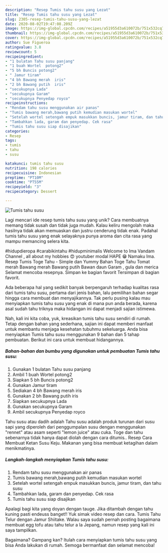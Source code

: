 ```yaml
---
description: "Resep Tumis tahu susu yang Lezat"
title: "Resep Tumis tahu susu yang Lezat"
slug: 2305-resep-tumis-tahu-susu-yang-lezat
date: 2020-08-02T19:47:08.209Z
image: https://img-global.cpcdn.com/recipes/a51955d3a610072b/751x532cq70/tumis-tahu-susu-foto-resep-utama.jpg
thumbnail: https://img-global.cpcdn.com/recipes/a51955d3a610072b/751x532cq70/tumis-tahu-susu-foto-resep-utama.jpg
cover: https://img-global.cpcdn.com/recipes/a51955d3a610072b/751x532cq70/tumis-tahu-susu-foto-resep-utama.jpg
author: Sue Figueroa
ratingvalue: 3.8
reviewcount: 5
recipeingredient:
- "1 bulatan Tahu susu panjang"
- "1 buah Wortel  potong2"
- "5 bh Buncis potong2"
- " Jamur tiram"
- "4 bh Bawang merah  iris"
- "2 bh Bawang putih  iris"
- "secukupnya Lada"
- "secukupnya Garam"
- "secukupnya Penyedap royco"
recipeinstructions:
- "Rendam tahu susu menggunakan air panas"
- "Tumis bawang merah,bawang putih kemudian masukan wortel"
- "Setelah wortel setengah empuk masukkan buncis, jamur tiram, dan tahu susu"
- "Tambahkan lada, garam dan penyedap. Cek rasa"
- "Tumis tahu susu siap disajikan"
categories:
- Resep
tags:
- tumis
- tahu
- susu

katakunci: tumis tahu susu 
nutrition: 198 calories
recipecuisine: Indonesian
preptime: "PT10M"
cooktime: "PT55M"
recipeyield: "3"
recipecategory: Dessert

---
```



![Tumis tahu susu](https://img-global.cpcdn.com/recipes/a51955d3a610072b/751x532cq70/tumis-tahu-susu-foto-resep-utama.jpg)

Lagi mencari ide resep tumis tahu susu yang unik? Cara membuatnya memang tidak susah dan tidak juga mudah. Kalau keliru mengolah maka hasilnya tidak akan memuaskan dan justru cenderung tidak enak. Padahal tumis tahu susu yang enak selayaknya punya aroma dan cita rasa yang mampu memancing selera kita.

#hidupdieropa #carabikintahu #hidupminimalis Welcome to Ima Vandam Channel , all about my hobbies 😍 youtuber modal HAPE 😁 Namaku Ima. Resep Tumis Toge Tahu - Simple dan Yummy Bahan Toge Tahu Tomat merah Bawang merah Bawang putih Bawan daun Garam , gula dan merica Selamat mencoba resepnya. Simpan ke bagian favorit Tersimpan di bagian favorit.

Ada beberapa hal yang sedikit banyak berpengaruh terhadap kualitas rasa dari tumis tahu susu, pertama dari jenis bahan, lalu pemilihan bahan segar hingga cara membuat dan menyajikannya. Tak perlu pusing kalau mau menyiapkan tumis tahu susu yang enak di mana pun anda berada, karena asal sudah tahu triknya maka hidangan ini dapat menjadi sajian istimewa.


Nah, kali ini kita coba, yuk, kreasikan tumis tahu susu sendiri di rumah. Tetap dengan bahan yang sederhana, sajian ini dapat memberi manfaat untuk membantu menjaga kesehatan tubuhmu sekeluarga. Anda bisa menyiapkan Tumis tahu susu menggunakan 9 bahan dan 5 tahap pembuatan. Berikut ini cara untuk membuat hidangannya.

<!--inarticleads1-->

##### Bahan-bahan dan bumbu yang digunakan untuk pembuatan Tumis tahu susu:

1. Gunakan 1 bulatan Tahu susu panjang
1. Ambil 1 buah Wortel  potong2
1. Siapkan 5 bh Buncis potong2
1. Gunakan  Jamur tiram
1. Sediakan 4 bh Bawang merah  iris
1. Gunakan 2 bh Bawang putih  iris
1. Siapkan secukupnya Lada
1. Gunakan secukupnya Garam
1. Ambil secukupnya Penyedap royco


Tahu susu atau dadih adalah Tahu susu adalah produk turunan dari susu sapi yang diperoleh dari penggumpalan susu dengan menggunakan &#34;rennet&#34; atau asam seperti &#34;lemon juice&#34; atau cuka. Toge dan tahu sebenarnya tidak hanya dapat diolah dengan cara ditumis.. Resep Cara Membuat Ketan Susu Keju. Makanan yang bisa membuat ketagihan dalam menikmatinya. 

<!--inarticleads2-->

##### Langkah-langkah menyiapkan Tumis tahu susu:

1. Rendam tahu susu menggunakan air panas
1. Tumis bawang merah,bawang putih kemudian masukan wortel
1. Setelah wortel setengah empuk masukkan buncis, jamur tiram, dan tahu susu
1. Tambahkan lada, garam dan penyedap. Cek rasa
1. Tumis tahu susu siap disajikan


Apalagi bagi kita yang doyan dengan tauge. Jika ditambah dengan tahu kuning pasti endeuss banget!! Yuk simak video resep dan cara. Tumis Tahu Telur dengan Jamur Shiitake. Walau saya sudah pernah posting bagaimana membuat egg tofu atau tahu telur a la Jepang, namun resep yang kali ini saya tampilkan. 

Bagaimana? Gampang kan? Itulah cara menyiapkan tumis tahu susu yang bisa Anda lakukan di rumah. Semoga bermanfaat dan selamat mencoba!
